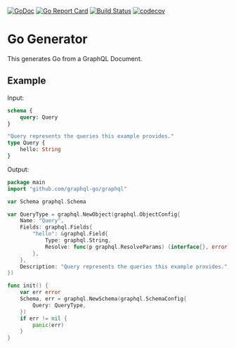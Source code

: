 [![GoDoc](https://godoc.org/github.com/gqlc/golang?status.svg)](https://godoc.org/github.com/gqlc/golang)
[![Go Report Card](https://goreportcard.com/badge/github.com/gqlc/golang)](https://goreportcard.com/report/github.com/gqlc/golang)
[![Build Status](https://travis-ci.org/gqlc/golang.svg?branch=master)](https://travis-ci.org/gqlc/golang)
[![codecov](https://codecov.io/gh/gqlc/golang/branch/master/graph/badge.svg)](https://codecov.io/gh/gqlc/golang)

# Go Generator

This generates Go from a GraphQL Document.

## Example

Input:
```graphql
schema {
	query: Query
}

"Query represents the queries this example provides."
type Query {
	hello: String
}
```

Output:
```go
package main
import "github.com/graphql-go/graphql"

var Schema graphql.Schema

var QueryType = graphql.NewObject(graphql.ObjectConfig{
 	Name: "Query",
	Fields: graphql.Fields{
		"hello": &graphql.Field{
			Type: graphql.String,
			Resolve: func(p graphql.ResolveParams) (interface{}, error) { return nil, nil }, // TODO
		},
	},
	Description: "Query represents the queries this example provides.",
})

func init() {
	var err error
	Schema, err = graphql.NewSchema(graphql.SchemaConfig{
		Query: QueryType,
	})
	if err != nil {
		panic(err)
	}
}
```